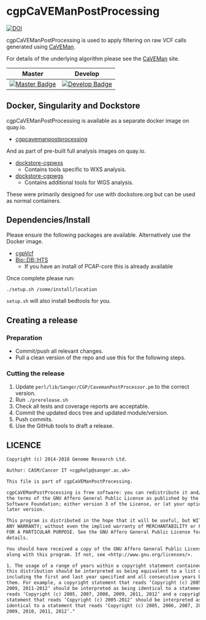 # cgpCaVEManPostProcessing

[![DOI][zenodo-badge]][zenodo-link]

cgpCaVEManPostProcessing is used to apply filtering on raw VCF calls generated using [CaVEMan][caveman].

For details of the underlying algorithm please see the [CaVEMan][caveman] site.

| Master                                        | Develop                                         |
| --------------------------------------------- | ----------------------------------------------- |
| [![Master Badge][circle-master]][circle-base] | [![Develop Badge][circle-develop]][circle-base] |

## Docker, Singularity and Dockstore

cgpCaVEManPostProcessing is available as a separate docker image on quay.io.

- [cgpcavemanpostprocessing][ds-cg-cpp]

And as part of pre-built full analysis images on quay.io.

- [dockstore-cgpwxs][ds-cgpwxs-git]
  - Contains tools specific to WXS analysis.
- [dockstore-cgpwgs][ds-cgpwgs-git]
  - Contains additional tools for WGS analysis.

These were primarily designed for use with dockstore.org but can be used as normal containers.

## Dependencies/Install

Please ensure the following packages are available. Alternatively use the Docker image.

- [cgpVcf][cgpvcf]
- [Bio::DB::HTS][bio-db-hts]
  - If you have an install of PCAP-core this is already available

Once complete please run:

```bash
./setup.sh /some/install/location
```

`setup.sh` will also install bedtools for you.

## Creating a release

### Preparation

- Commit/push all relevant changes.
- Pull a clean version of the repo and use this for the following steps.

### Cutting the release

1. Update `perl/lib/Sanger/CGP/CavemanPostProcessor.pm` to the correct version.
2. Run `./prerelease.sh`
3. Check all tests and coverage reports are acceptable.
4. Commit the updated docs tree and updated module/version.
5. Push commits.
6. Use the GitHub tools to draft a release.

## LICENCE

```txt
Copyright (c) 2014-2018 Genome Research Ltd.

Author: CASM/Cancer IT <cgphelp@sanger.ac.uk>

This file is part of cgpCaVEManPostProcessing.

cgpCaVEManPostProcessing is free software: you can redistribute it and/or modify it under
the terms of the GNU Affero General Public License as published by the Free
Software Foundation; either version 3 of the License, or (at your option) any
later version.

This program is distributed in the hope that it will be useful, but WITHOUT
ANY WARRANTY; without even the implied warranty of MERCHANTABILITY or FITNESS
FOR A PARTICULAR PURPOSE. See the GNU Affero General Public License for more
details.

You should have received a copy of the GNU Affero General Public License
along with this program. If not, see <http://www.gnu.org/licenses/>.

1. The usage of a range of years within a copyright statement contained within
this distribution should be interpreted as being equivalent to a list of years
including the first and last year specified and all consecutive years between
them. For example, a copyright statement that reads ‘Copyright (c) 2005, 2007-
2009, 2011-2012’ should be interpreted as being identical to a statement that
reads ‘Copyright (c) 2005, 2007, 2008, 2009, 2011, 2012’ and a copyright
statement that reads ‘Copyright (c) 2005-2012’ should be interpreted as being
identical to a statement that reads ‘Copyright (c) 2005, 2006, 2007, 2008,
2009, 2010, 2011, 2012’."
```

<!-- References -->
[caveman]: http://cancerit.github.io/CaVEMan
[cgpvcf]: https://github.com/cancerit/cgpVcf/releases
[bio-db-hts]: http://search.cpan.org/dist/Bio-DB-HTS
[ds-cgpwxs-git]: https://github.com/cancerit/dockstore-cgpwxs
[ds-cgpwgs-git]: https://github.com/cancerit/dockstore-cgpwgs
[ds-cg-cpp]: https://quay.io/repository/wtsicgp/cgpcavemanpostprocessing

<!-- Travis -->
[travis-base]: https://travis-ci.org/cancerit/cgpCaVEManPostProcessing
[travis-master]: https://travis-ci.org/cancerit/cgpCaVEManPostProcessing.svg?branch=master
[travis-develop]: https://travis-ci.org/cancerit/cgpCaVEManPostProcessing.svg?branch=dev

<!-- Circle-ci -->
[circle-base]: https://circleci.com/gh/cancerit/cgpCaVEManPostProcessing.svg?style=shield
[circle-master]: https://circleci.com/gh/cancerit/cgpCaVEManPostProcessing.svg?style=shield&branch=master;
[circle-develop]: https://circleci.com/gh/cancerit/cgpCaVEManPostProcessing.svg?style=shield&branch=dev;

<!-- Zenodo -->
[zenodo-badge]: https://zenodo.org/badge/doi/10.5281/zenodo.18404.svg
[zenodo-link]: http://dx.doi.org/10.5281/zenodo.18404
